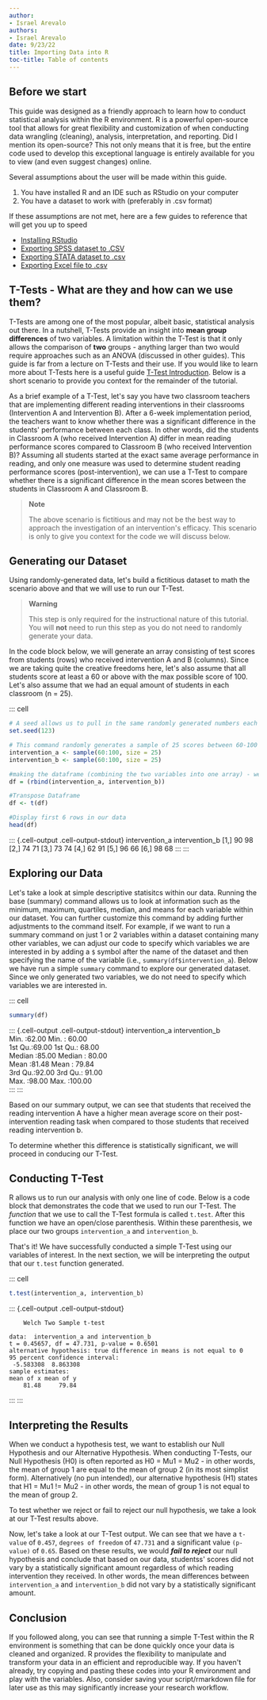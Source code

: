 ```yaml
---
author:
- Israel Arevalo
authors:
- Israel Arevalo
date: 9/23/22
title: Importing Data into R
toc-title: Table of contents
---
```


## Before we start

This guide was designed as a friendly approach to learn how to conduct
statistical analysis within the R environment. R is a powerful
open-source tool that allows for great flexibility and customization of
when conducting data wrangling (cleaning), analysis, interpretation, and
reporting. Did I mention its open-source? This not only means that it is
free, but the entire code used to develop this exceptional language is
entirely available for you to view (and even suggest changes) online.

Several assumptions about the user will be made within this guide.

1.  You have installed R and an IDE such as RStudio on your computer
2.  You have a dataset to work with (preferably in .csv format)

If these assumptions are not met, here are a few guides to reference
that will get you up to speed

-   [Installing
    RStudio](https://rstudio-education.github.io/hopr/starting.html)
-   [Exporting SPSS dataset to
    .CSV](https://www.ibm.com/docs/en/spss-statistics/beta?topic=files-exporting-datasets)
-   [Exporting STATA dataset to
    .csv](https://stats.oarc.ucla.edu/stata/faq/how-do-i-export-stata-dta-files-to-comma-separated-files/)
-   [Exporting Excel file to
    .csv](https://support.microsoft.com/en-us/office/import-or-export-text-txt-or-csv-files-5250ac4c-663c-47ce-937b-339e391393ba)

## T-Tests - What are they and how can we use them?

T-Tests are among one of the most popular, albeit basic, statistical
analysis out there. In a nutshell, T-Tests provide an insight into
**mean group differences** of two variables. A limitation within the
T-Test is that it only allows the comparison of **two** groups -
anything larger than two would require approaches such as an ANOVA
(discussed in other guides). This guide is far from a lecture on T-Tests
and their use. If you would like to learn more about T-Tests here is a
useful guide [T-Test
Introduction](https://www.jmp.com/en_us/statistics-knowledge-portal/t-test.html).
Below is a short scenario to provide you context for the remainder of
the tutorial.

As a brief example of a T-Test, let's say you have two classroom
teachers that are implementing different reading interventions in their
classrooms (Intervention A and Intervention B). After a 6-week
implementation period, the teachers want to know whether there was a
significant difference in the students' performance between each class.
In other words, did the students in Classroom A (who received
Intervention A) differ in mean reading performance scores compared to
Classroom B (who received Intervention B)? Assuming all students started
at the exact same average performance in reading, and only one measure
was used to determine student reading performance scores
(post-intervention), we can use a T-Test to compare whether there is a
significant difference in the mean scores between the students in
Classroom A and Classroom B.

<div>

> **Note**
>
> The above scenario is fictitious and may not be the best way to
> approach the investigation of an intervention's efficacy. This
> scenario is only to give you context for the code we will discuss
> below.

</div>

## Generating our Dataset

Using randomly-generated data, let's build a fictitious dataset to math
the scenario above and that we will use to run our T-Test.

<div>

> **Warning**
>
> This step is only required for the instructional nature of this
> tutorial. You will **not** need to run this step as you do not need to
> randomly generate your data.

</div>

In the code block below, we will generate an array consisting of test
scores from students (rows) who received intervention A and B (columns).
Since we are taking quite the creative freedoms here, let's also assume
that all students score at least a 60 or above with the max possible
score of 100. Let's also assume that we had an equal amount of students
in each classroom (n = 25).

::: cell
``` {.r .cell-code}
# A seed allows us to pull in the same randomly generated numbers each time we run this command. If we don't set a seed, we will generate different numbers each time we run this command
set.seed(123) 

# This command randomly generates a sample of 25 scores between 60-100 for each intervention group (a, b) 
intervention_a <- sample(60:100, size = 25)
intervention_b <- sample(60:100, size = 25)

#making the dataframe (combining the two variables into one array) - we will call it "df"
df = (rbind(intervention_a, intervention_b))

#Transpose Dataframe
df <- t(df) 

#Display first 6 rows in our data
head(df)
```

::: {.cell-output .cell-output-stdout}
         intervention_a intervention_b
    [1,]             90             98
    [2,]             74             71
    [3,]             73             74
    [4,]             62             91
    [5,]             96             66
    [6,]             98             68
:::
:::

## Exploring our Data

Let's take a look at simple descriptive statisitcs within our data.
Running the base (summary) command allows us to look at information such
as the minimum, maximum, quartiles, median, and means for each variable
within our dataset. You can further customize this command by adding
further adjustments to the command itself. For example, if we want to
run a summary command on just 1 or 2 variables within a dataset
containing many other variables, we can adjust our code to specify which
variables we are interested in by adding a `$` symbol after the name of
the dataset and then specifying the name of the variable (i.e.,
`summary(df$intervention_a`). Below we have run a simple `summary`
command to explore our generated dataset. Since we only generated two
variables, we do not need to specify which variables we are interested
in.

::: cell
``` {.r .cell-code}
summary(df)
```

::: {.cell-output .cell-output-stdout}
     intervention_a  intervention_b  
     Min.   :62.00   Min.   : 60.00  
     1st Qu.:69.00   1st Qu.: 68.00  
     Median :85.00   Median : 80.00  
     Mean   :81.48   Mean   : 79.84  
     3rd Qu.:92.00   3rd Qu.: 91.00  
     Max.   :98.00   Max.   :100.00  
:::
:::

Based on our summary output, we can see that students that received the
reading intervention A have a higher mean average score on their
post-intervention reading task when compared to those students that
received reading intervention b.

To determine whether this difference is statistically significant, we
will proceed in conducing our T-Test.

## Conducting T-Test

R allows us to run our analysis with only one line of code. Below is a
code block that demonstrates the code that we used to run our T-Test.
The *function* that we use to call the T-Test formula is called
`t.test`. After this function we have an open/close parenthesis. Within
these parenthesis, we place our two groups `intervention_a` and
`intervention_b`.

That's it! We have successfully conducted a simple T-Test using our
variables of interest. In the next section, we will be interpreting the
output that our `t.test` function generated.

::: cell
``` {.r .cell-code}
t.test(intervention_a, intervention_b)
```

::: {.cell-output .cell-output-stdout}

        Welch Two Sample t-test

    data:  intervention_a and intervention_b
    t = 0.45657, df = 47.731, p-value = 0.6501
    alternative hypothesis: true difference in means is not equal to 0
    95 percent confidence interval:
     -5.583308  8.863308
    sample estimates:
    mean of x mean of y 
        81.48     79.84 
:::
:::

## Interpreting the Results

When we conduct a hypothesis test, we want to establish our Null
Hypothesis and our Alternative Hypothesis. When conducting T-Tests, our
Null Hypothesis (H0) is often reported as H0 = Mu1 = Mu2 - in other
words, the mean of group 1 are equal to the mean of group 2 (in its most
simplist form). Alternatively (no pun intended), our alternative
hypothesis (H1) states that H1 = Mu1 != Mu2 - in other words, the mean
of group 1 is not equal to the mean of group 2.

To test whether we reject or fail to reject our null hypothesis, we take
a look at our T-Test results above.

Now, let's take a look at our T-Test output. We can see that we have a
`t-value` of `0.457`, `degrees of freedom` of `47.731` and a significant
value `(p-value)` of `0.65`. Based on these results, we would ***fail to
reject*** our null hypothesis and conclude that based on our data,
studentss' scores did not vary by a statistically significant amount
regardless of which reading intervention they received. In other words,
the mean differences between `intervention_a` and `intervention_b` did
not vary by a statistically significant amount.

## Conclusion

If you followed along, you can see that running a simple T-Test within
the R environment is something that can be done quickly once your data
is cleaned and organized. R provides the flexibility to manipulate and
transform your data in an efficient and reproducible way. If you haven't
already, try copying and pasting these codes into your R environment and
play with the variables. Also, consider saving your script/rmarkdown
file for later use as this may significantly increase your research
workflow.
